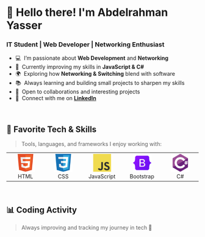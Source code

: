<h1 align="left" id="abdelrhman-title">👋 Hello there! I'm Abdelrahman Yasser</h1>
<h3 align="left">IT Student | Web Developer | Networking Enthusiast</h3>



- 💻 &nbsp;I’m passionate about **Web Development** and **Networking**
- 🚀 &nbsp;Currently improving my skills in **JavaScript & C#**
- 🌍 &nbsp;Exploring how **Networking & Switching** blend with software
- 📚 &nbsp;Always learning and building small projects to sharpen my skills
- 🤝 &nbsp;Open to collaborations and interesting projects
- 🔗 &nbsp;Connect with me on **[LinkedIn](https://www.linkedin.com/in/abdelrhman-yasser-a3734830b/)**

<br>

<h2 align="left" id="abdelrhman-tech">🚀 Favorite Tech & Skills</h2>

> Tools, languages, and frameworks I enjoy working with:

<table>
  <tr>
    <td align="center" width="96">
      <img src="https://raw.githubusercontent.com/devicons/devicon/master/icons/html5/html5-original.svg" width="48" height="48" alt="HTML" />
      <br>HTML
    </td>
    <td align="center" width="96">
      <img src="https://raw.githubusercontent.com/devicons/devicon/master/icons/css3/css3-original.svg" width="48" height="48" alt="CSS" />
      <br>CSS
    </td>
    <td align="center" width="96">
      <img src="https://raw.githubusercontent.com/devicons/devicon/master/icons/javascript/javascript-original.svg" width="48" height="48" alt="JavaScript" />
      <br>JavaScript
    </td>
    <td align="center" width="96">
      <img src="https://raw.githubusercontent.com/devicons/devicon/master/icons/bootstrap/bootstrap-original.svg" width="48" height="48" alt="Bootstrap" />
      <br>Bootstrap
    </td>
    <td align="center" width="96">
      <img src="https://raw.githubusercontent.com/devicons/devicon/master/icons/csharp/csharp-original.svg" width="48" height="48" alt="C#" />
      <br>C#
    </td>
  </tr>
</table>

<br>

<h2 align="left">📊 Coding Activity</h2>

> Always improving and tracking my journey in tech 🚀

